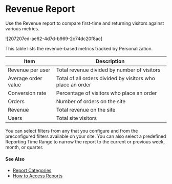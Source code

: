 

# Revenue Report

Use the Revenue report to compare first-time and returning visitors against
various metrics.

![207207ed-ae62-4d7d-b969-2c74dc20f8ac]

This table lists the revenue-based metrics tracked by Personalization.

Item | Description  
---|---  
Revenue per user | Total revenue divided by number of visitors  
Average order value | Total of all orders divided by visitors who place an order  
Conversion rate | Percentage of visitors who place an order  
Orders | Number of orders on the site  
Revenue | Total revenue on the site  
Users | Total site visitors  
  
You can select filters from any that you configure and from the preconfigured
filters available on your site. You can also select a predefined Reporting
Time Range to narrow the report to the current or previous week, month, or
quarter.

#### See Also

  * [Report Categories](https://help.salesforce.com/s/articleView?id=sf.mc_pers_report_categories.htm&language=en_US&type=5 "Marketing Cloud Personalization provides reports that cover a number of categories. These reports provide metrics about user-focused activities, results and goal completions, customer visits and engagement, and metrics to help manage your Marketing Cloud Personalization product consumption.")
  * [How to Access Reports](https://help.salesforce.com/s/articleView?id=sf.mc_pers_report_access.htm&language=en_US&type=5 "Access Personalization reports to view sophisticated yet easy-to-understand analytics, statistics, and attribution metrics. By default, Personalization shows the Reports Dashboard as the first page.")

